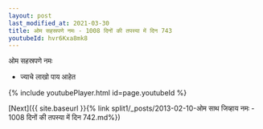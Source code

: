 ```yaml
---
layout: post
last_modified_at: 2021-03-30
title: ओम सहस्रपणे नमः - 1008 दिनों की तपस्या में दिन 743
youtubeId: hvr6Kxa8mk8
---
```

 
 
 ओम सहस्रपणे नमः  
 
 -  ज्याचे लाखो पाय आहेत 
 
  
 
  
 
 
 
 
 
 


{% include youtubePlayer.html id=page.youtubeId %}
 
[Next]({{ site.baseurl }}{% link  split1/_posts/2013-02-10-ओम साथ जिव्हाय नमः - 1008 दिनों की तपस्या में दिन 742.md%})
 
